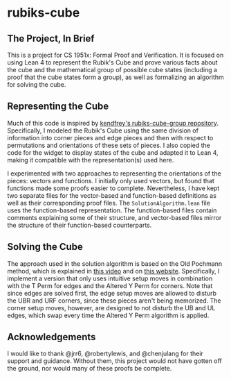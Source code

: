 # rubiks-cube

## The Project, In Brief

This is a project for CS 1951x: Formal Proof and Verification. It is focused on using Lean 4 to represent the Rubik's Cube and prove various facts about the cube and the mathematical group of possible cube states (including a proof that the cube states form a group), as well as formalizing an algorithm for solving the cube.

## Representing the Cube

Much of this code is inspired by [kendfrey's rubiks-cube-group repository](https://github.com/kendfrey/rubiks-cube-group). Specifically, I modeled the Rubik's Cube using the same division of information into corner pieces and edge pieces and then with respect to permutations and orientations of these sets of pieces. I also copied the code for the widget to display states of the cube and adapted it to Lean 4, making it compatible with the representation(s) used here.

I experimented with two approaches to representing the orientations of the pieces: vectors and functions. I initially only used vectors, but found that functions made some proofs easier to complete. Nevertheless, I have kept two separate files for the vector-based and function-based definitions as well as their corresponding proof files. The `SolutionAlgorithm.lean` file uses the function-based representation. The function-based files contain comments explaining some of their structure, and vector-based files mirror the structure of their function-based counterparts.

## Solving the Cube

The approach used in the solution algorithm is based on the Old Pochmann method, which is explained in [this video](https://youtu.be/ZZ41gWvltT8?si=H5LTXiRIMsc2TSEk) and on [this website](https://www.speedcubereview.com/blind-solving-algorithms.html). Specifically, I implement a version that only uses intuitive setup moves in combination with the T Perm for edges and the Altered Y Perm for corners. Note that since edges are solved first, the edge setup moves are allowed to disturb the UBR and URF corners, since these pieces aren't being memorized. The corner setup moves, however, are designed to not disturb the UB and UL edges, which swap every time the Altered Y Perm algorithm is applied.

## Acknowledgements
I would like to thank @jrr6, @robertylewis, and @chenjulang for their support and guidance. Without them, this project would not have gotten off the ground, nor would many of these proofs be complete.
